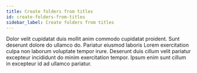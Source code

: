 ```yaml
---
title: Create folders from titles
id: create-folders-from-titles
sidebar_label: Create folders from titles
---
```


Dolor velit cupidatat duis mollit anim commodo cupidatat proident. Sunt deserunt dolore do ullamco do. Pariatur eiusmod laboris Lorem exercitation culpa non laborum voluptate tempor irure. Deserunt duis cillum velit pariatur excepteur incididunt do minim exercitation tempor. Ipsum enim sunt cillum in excepteur id ad ullamco pariatur.

